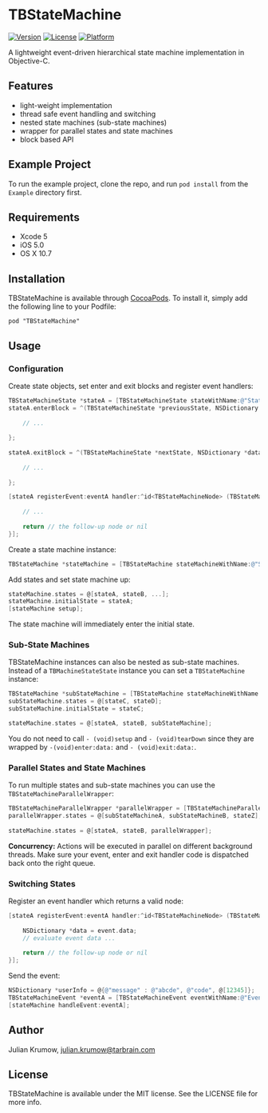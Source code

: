 # TBStateMachine

[![Version](https://img.shields.io/cocoapods/v/TBStateMachine.svg?style=flat)](http://cocoadocs.org/docsets/TBStateMachine)
[![License](https://img.shields.io/cocoapods/l/TBStateMachine.svg?style=flat)](http://cocoadocs.org/docsets/TBStateMachine)
[![Platform](https://img.shields.io/cocoapods/p/TBStateMachine.svg?style=flat)](http://cocoadocs.org/docsets/TBStateMachine)

A lightweight event-driven hierarchical state machine implementation in Objective-C.

## Features

* light-weight implementation
* thread safe event handling and switching
* nested state machines (sub-state machines)
* wrapper for parallel states and state machines
* block based API

## Example Project

To run the example project, clone the repo, and run `pod install` from the `Example` directory first.

## Requirements

* Xcode 5
* iOS 5.0
* OS X 10.7

## Installation

TBStateMachine is available through [CocoaPods](http://cocoapods.org). To install
it, simply add the following line to your Podfile:

    pod "TBStateMachine"

## Usage

### Configuration

Create state objects, set enter and exit blocks and register event handlers:

```objective-c
TBStateMachineState *stateA = [TBStateMachineState stateWithName:@"StateA"];
stateA.enterBlock = ^(TBStateMachineState *previousState, NSDictionary *data) {
        
    // ...
       
};
    
stateA.exitBlock = ^(TBStateMachineState *nextState, NSDictionary *data) {
        
    // ...
       
};

[stateA registerEvent:eventA handler:^id<TBStateMachineNode> (TBStateMachineEvent *event) {
    
    // ...
        
    return // the follow-up node or nil
}];
```

Create a state machine instance:

```objective-c
TBStateMachine *stateMachine = [TBStateMachine stateMachineWithName:@"StateMachine"];
```

Add states and set state machine up:

```objective-c
stateMachine.states = @[stateA, stateB, ...];
stateMachine.initialState = stateA;
[stateMachine setup];
```

The state machine will immediately enter the initial state.

### Sub-State Machines

TBStateMachine instances can also be nested as sub-state machines. Instead of a `TBMachineStateState` instance you can set a `TBStateMachine` instance:

```objective-c
TBStateMachine *subStateMachine = [TBStateMachine stateMachineWithName:@"SubStateMachine"];
subStateMachine.states = @[stateC, stateD];
subStateMachine.initialState = stateC;

stateMachine.states = @[stateA, stateB, subStateMachine];
```

You do not need to call `- (void)setup` and `- (void)tearDown` since they are wrapped by `-(void)enter:data:` and `- (void)exit:data:`.

### Parallel States and State Machines

To run multiple states and sub-state machines you can use the `TBStateMachineParallelWrapper`:

```objective-c
TBStateMachineParallelWrapper *parallelWrapper = [TBStateMachineParallelWrapper parallelWrapperWithName:@"ParallelWrapper"];
parallelWrapper.states = @[subStateMachineA, subStateMachineB, stateZ];
    
stateMachine.states = @[stateA, stateB, parallelWrapper];
```

**Concurrency:**
Actions will be executed in parallel on different background threads. Make sure your event, enter and exit handler code is dispatched back onto the right queue.

### Switching States

Register an event handler which returns a valid node:

```objective-c
[stateA registerEvent:eventA handler:^id<TBStateMachineNode> (TBStateMachineEvent *event) {
    
    NSDictionary *data = event.data;
    // evaluate event data ...
      
    return // the follow-up node or nil
}];
```

Send the event:

```objective-c
NSDictionary *userInfo = @{@"message" : @"abcde", @"code", @[12345]};
TBStateMachineEvent *eventA = [TBStateMachineEvent eventWithName:@"EventA" data:userInfo];
[stateMachine handleEvent:eventA];
```


## Author

Julian Krumow, julian.krumow@tarbrain.com

## License

TBStateMachine is available under the MIT license. See the LICENSE file for more info.

